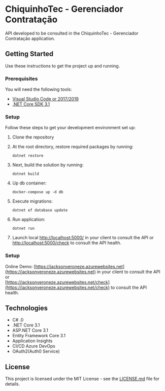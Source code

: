 # ChiquinhoTec - Gerenciador Contratação

API developed to be consulted in the ChiquinhoTec - Gerenciador Contratação application.

## Getting Started
Use these instructions to get the project up and running.

### Prerequisites
You will need the following tools:

* [Visual Studio Code or 2017/2019](https://www.visualstudio.com/downloads/)
* [.NET Core SDK 3.1](https://www.microsoft.com/net/download/dotnet-core/2.2)

### Setup
Follow these steps to get your development environment set up:

  1. Clone the repository
  
  2. At the root directory, restore required packages by running:
     ```
     dotnet restore
     ```
  3. Next, build the solution by running:
     ```
     dotnet build
     ```
  3. Up db container:
     ```
     docker-compose up -d db
     ```
  4. Execute migrations:
     ```
     dotnet ef database update
     ```
  5. Run application:
     ```
	 dotnet run 
	   ```
  5. Launch local [http://localhost:5000/](http://localhost:5000/) in your client to consult the API or  
     [http://localhost:5000/check](http://localhost:5000/check) to consult the API health.

### Setup

  Online Demo: [https://jacksonveroneze.azurewebsites.net](https://jacksonveroneze.azurewebsites.net) in your client to consult the API or  
  [https://jacksonveroneze.azurewebsites.net/check](https://jacksonveroneze.azurewebsites.net/check) to consult the API health.

## Technologies
* C# .0
* .NET Core 3.1
* ASP.NET Core 3.1
* Entity Framework Core 3.1
* Application Insights
* CI/CD Azure DevOps
* OAuth2(Auth0 Service)

## License

This project is licensed under the MIT License - see the [LICENSE.md](https://github.com/jacksonveroneze/Pharmacy-API/blob/develop/LICENSE) file for details.
